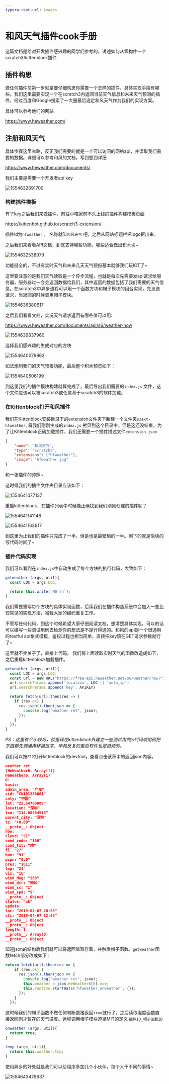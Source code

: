 ```yaml
---
typora-root-url: images
---
```


# 和风天气插件cook手册

这篇文档是给对开发插件感兴趣的同学们参考的，讲述如何从零构件一个scratch3/kittenblock插件

## 插件构思

做任何插件前第一步就是要仔细构思你需要一个怎样的插件，具体实现手段有哪些。我们这里需要实现一个在scratch3内返回当前天气信息和未来天气预测的插件，经过百度和Google搜索了一大圈最后选定和风天气作为我们的实现方案。

具体可以参考他们的网站

https://www.heweather.com/

## 注册和风天气

具体步骤这里省略，反正我们需要的就是一个可以访问的网络api，并读取我们需要的数据。详细可以参考和风的文档，写到想到详细

https://www.heweather.com/documents/

我们主要是需要一个开发者api key

![1554632691700](/1554632691700.png)

### 构建插件模板

有了key之后我们来做插件，前往小喵家前不久上线的插件构建模板页面

https://kittenbot.github.io/scratch3-extension/

插件id为`hfweather` ， 名称就叫`和风天气` 吧，之后从网站标题栏把logo抠出来。

之后我们来看看API文档，到底支持哪些功能，哪些适合做出积木块~

![1554632538979](/1554632538979.png)

功能挺全的，不过有实时天气和未来几天天气预报基本就够我们玩IOT了~

这里要注意的是我们天气读取是一个异步流程，也就是每次先需要发api请求给服务器，服务器过一会会返回数据给我们，其中返回的数据包括了我们需要的天气信息。在scratch3中异步流程可以用一个函数方块和帽子模块的组合实现，先发送请求，当返回的时候调用帽子模块。

![1554636380617](/1554636380617.png)

之后我们看看文档，实况天气请求返回有哪些值可以用:

https://www.heweather.com/documents/api/s6/weather-now

![1554639837960](/1554639837960.png)

选择我们感兴趣的生成对应的方块

![1554640079862](/1554640079862.png)

如法炮制我们的天气预报功能，最后整个积木预览如下：

![1554640506199](/1554640506199.png)

到这里我们的插件模块构建就算完成了，最后导出我们需要的`index.js` 文件，这个文件应该可以被scratch3或任意基于scratch3的软件加载。

### 在Kittenblock打开和风插件

我们在Kittenblock安装目录下的extension文件夹下新建一个文件夹`s3ext-hfweather`, 将我们刚刚生成的`index.js` 拷贝到这个目录中。但是这还没结束，为了让Kittenblock正确加载插件，我们还需要一个插件描述文件`extension.json`

```json
{
    "name": "和风天气",
    "type": "scratch3",
    "extensions": ["hfweather"],
    "image": "hfweather.jpg"
}
```

和一张插件的帅照~

这时候我们的插件文件夹目录应该如下：

![1554641077137](/1554641077137.png)

重启kittenblock，在插件列表中时候能正确找到我们刚刚创建的插件呢？

![1554641141148](/1554641141148.png)

![1554641163617](/1554641163617.png)

到这里为止我们的插件只完成了一半，但是也是最繁琐的一半。剩下的就是愉快的写代码时间了~

### 插件代码实现

我们可以看到在`index.js`中自动生成了每个方块的执行代码，大致如下：

```js
getweather (args, util){
  const LOC = args.LOC;

  return this.write(`M0 \n`);
}
```

我们需要重写每个方块的具体实现函数，后续我们在插件构造系统中会加入一些比较常见的实现方法，减轻大家的编码重复工作。

不管写任何代码，到这个时候希望大家仔细阅读文档，想清楚具体实现，可以的话可以编写一些测试用例去检测你的想法是不是行得通的。和风的api是一个很通用的restful api格式模板，鉴权过程也相当简单，直接把key填在GET请求参数就行了~

这里就不卖关子了，直接上代码。 我们将上面读取实时天气的函数改造成如下，之后重启kittenblock加载插件。

```js
getweather (args, util){
  const LOC = args.LOC;
  const url = new URL("https://free-api.heweather.net/s6/weather/now?");
  url.searchParams.append('location', LOC || 'auto_ip')
  url.searchParams.append('key', APIKEY)

  return fetch(url).then(res => {
    if (res.ok) {
      res.json().then(json => {
        console.log("weather ret", json);
      });
    }
  });
}
```
*PS：这里有个小技巧，就是现在kittenblock外建立一些测试用的js代码或用例把东西都先调通再移植进来，毕竟反复的重启软件也是挺烦的。*

我们可以按`F12`打开kittenblock的devtool，查看点击该积木的返回json内容。

```json
weather ret 
{HeWeather6: Array(1)}
HeWeather6: Array(1)
0:
basic:
admin_area: "广东"
cid: "CN101280601"
cnty: "中国"
lat: "22.54700089"
location: "深圳"
lon: "114.08594513"
parent_city: "深圳"
tz: "+8.00"
__proto__: Object
now:
cloud: "91"
cond_code: "100"
cond_txt: "晴"
fl: "27"
hum: "91"
pcpn: "0.0"
pres: "1011"
tmp: "24"
vis: "16"
wind_deg: "180"
wind_dir: "南风"
wind_sc: "1"
wind_spd: "5"
__proto__: Object
status: "ok"
update:
loc: "2019-04-07 20:55"
utc: "2019-04-07 12:55"
__proto__: Object
__proto__: Object
length: 1
__proto__: Array(0)
__proto__: Object
```

知道json的结构后我们就可以将返回值暂存着，并触发帽子函数。`getweather`函数fetch部分改成如下：

```js
return fetch(url).then(res => {
    if (res.ok) {
      res.json().then(json => {
        console.log("weather ret", json);
        this.weather = json.HeWeather6[0].now;
        this.runtime.startHats('hfweather_onweather', {});
      });
    }
  });
```

这时候我们的帽子函数不做任何判断直接返回`true`就行了，之后读取温度函数直接返回刚才暂存的天气温度。远程调用帽子模块遵循MIT的定义 `插件ID_帽子函数ID`

```js
onweather (args, util){
  return true;
}

temp (args, util){
  return this.weather.tmp;
}
```



使用异步的好处就是我们可以给程序多加几个小伙伴，每个人干不同的事情~

![1554643479637](/1554643479637.png)







